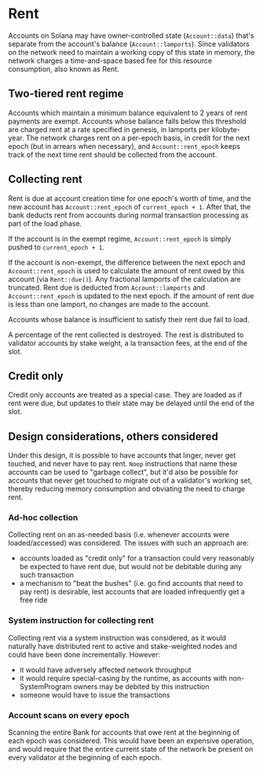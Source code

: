 # Rent

Accounts on Solana may have owner-controlled state (`Account::data`) that's separate 
from the account's balance (`Account::lamports`).  Since validators on the network need 
to maintain a working copy of this state in memory, the network charges a time-and-space 
based fee for this resource consumption, also known as Rent.

## Two-tiered rent regime

Accounts which maintain a minimum balance equivalent to 2 years of rent payments are exempt.  Accounts whose balance falls below this threshold are charged rent at a rate specified in genesis, in lamports per kilobyte-year.  The network charges rent on a per-epoch 
basis, in credit for the next epoch (but in arrears when necessary), and `Account::rent_epoch` keeps track of the next time 
rent should be collected from the account.  

## Collecting rent

Rent is due at account creation time for one epoch's worth of time, and the new account has `Account::rent_epoch` of `current_epoch + 1`.  After that, the bank deducts rent from accounts during normal transaction processing as part of the load phase.

If the account is in the exempt regime, `Account::rent_epoch` is simply pushed to `current_epoch + 1`.

If the account is non-exempt, the difference between the next epoch and `Account::rent_epoch` is used to calculate the amount of rent owed by this account (via `Rent::due()`).  Any fractional lamports of the calculation are truncated.  Rent due is deducted from `Account::lamports` and `Account::rent_epoch` is updated to the next epoch.  If the amount of rent due is less than one lamport, no changes are made to the account.

Accounts whose balance is insufficient to satisfy their rent due fail to load.

A percentage of the rent collected is destroyed.  The rest is distributed to validator accounts by stake weight, a la transaction fees, at the end of the slot.

## Credit only

Credit only accounts are treated as a special case.  They are loaded as if rent were due, but updates to their state may be delayed until the end of the slot.

## Design considerations, others considered

Under this design, it is possible to have accounts that linger, never get touched, and never have to pay rent.  `Noop` instructions that name these accounts can be used to "garbage collect", but it'd also be possible for accounts that never get touched to migrate out of a validator's working set, thereby reducing memory consumption and obviating the need to charge rent.

### Ad-hoc collection

Collecting rent on an as-needed basis (i.e. whenever accounts were loaded/accessed) was considered. 
The issues with such an approach are:
* accounts loaded as "credit only" for a transaction could very reasonably be expected to have rent due, 
but would not be debitable during any such transaction
* a mechanism to "beat the bushes" (i.e. go find accounts that need to pay rent) is desirable, 
lest accounts that are loaded infrequently get a free ride

### System instruction for collecting rent

Collecting rent via a system instruction was considered, as it would naturally have distributed rent to active and stake-weighted nodes and could have been done incrementally. However:
* it would have adversely affected network throughput
* it would require special-casing by the runtime, as accounts with non-SystemProgram owners may be debited by this instruction
* someone would have to issue the transactions

### Account scans on every epoch

Scanning the entire Bank for accounts that owe rent at the beginning of each epoch was considered.  This would have been an expensive operation, and would require that the entire current state of the network be present on every validator at the beginning of each epoch.
